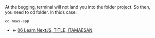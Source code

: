 At the begging, terminal will not land you into the folder project.
So then, you need to cd folder. In thids case:

    cd news-app

 - <- [06 Learn NextJS, TITLE, ITAMAESAN](https://github.com/itamaesanorg)
